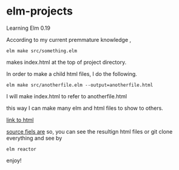 # elm-projects
Learning Elm 0.19

According to my current premmature knowledge , 
```
elm make src/something.elm
```
makes index.html at the top of project directory. 

In order to make a child html files, I do the following. 
```
elm make src/anotherfile.elm --output=anotherfile.html
```
I will make index.html to refer to anotherfile.html 

this way I can make many elm and html files to show to others. 

[link to html](https://kalz2q.github.io/elm-projects/) 

[source fiels are](https://github.com/kalz2q/elm-projects)
so, you can see the resultign html files or git clone everything and see by 
```
elm reactor
```
enjoy!
